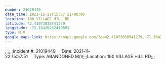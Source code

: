 ```yaml
---
number: 21019449
date_time: 2021-11-22T15:57:51+00:00
location: 100 VILLAGE HILL RD
latitude: 42.41073038541279
longitude: -71.18420262410501
type: M V
google_maps_link: https://maps.google.com/?q=42.41073038541279,-71.18420262410501
---
```


;;;;;;Incident #: 21019449     Date: 2021‐11‐22 15:57:51     Type: ABANDONED M/V;;;Location: 100 VILLAGE HILL RD;;;
